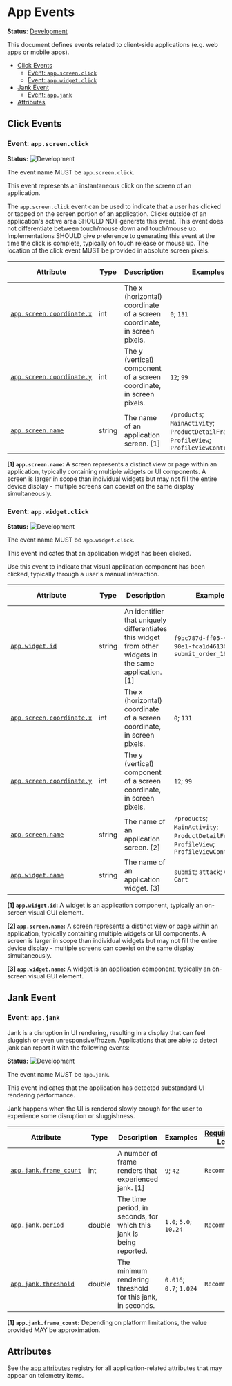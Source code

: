 <!--- Hugo front matter used to generate the website version of this page:
linkTitle: Events
--->

# App Events

**Status**: [Development][DocumentStatus]

This document defines events related to client-side applications
(e.g. web apps or mobile apps).

<!-- toc -->

- [Click Events](#click-events)
  - [Event: `app.screen.click`](#event-appscreenclick)
  - [Event: `app.widget.click`](#event-appwidgetclick)
- [Jank Event](#jank-event)
  - [Event: `app.jank`](#event-appjank)
- [Attributes](#attributes)

<!-- tocstop -->

## Click Events

### Event: `app.screen.click`

<!-- semconv event.app.screen.click -->
<!-- NOTE: THIS TEXT IS AUTOGENERATED. DO NOT EDIT BY HAND. -->
<!-- see templates/registry/markdown/snippet.md.j2 -->
<!-- prettier-ignore-start -->
<!-- markdownlint-capture -->
<!-- markdownlint-disable -->

**Status:** ![Development](https://img.shields.io/badge/-development-blue)

The event name MUST be `app.screen.click`.

This event represents an instantaneous click on the screen of an application.

The `app.screen.click` event can be used to indicate that a user has clicked or tapped on the screen portion of an application. Clicks outside of an application's active area SHOULD NOT generate this event. This event does not differentiate between touch/mouse down and touch/mouse up. Implementations SHOULD give preference to generating this event at the time the click is complete, typically on touch release or mouse up. The location of the click event MUST be provided in absolute screen pixels.

| Attribute  | Type | Description  | Examples  | [Requirement Level](https://opentelemetry.io/docs/specs/semconv/general/attribute-requirement-level/) | Stability |
|---|---|---|---|---|---|
| [`app.screen.coordinate.x`](/docs/registry/attributes/app.md) | int | The x (horizontal) coordinate of a screen coordinate, in screen pixels. | `0`; `131` | `Required` | ![Development](https://img.shields.io/badge/-development-blue) |
| [`app.screen.coordinate.y`](/docs/registry/attributes/app.md) | int | The y (vertical) component of a screen coordinate, in screen pixels. | `12`; `99` | `Required` | ![Development](https://img.shields.io/badge/-development-blue) |
| [`app.screen.name`](/docs/registry/attributes/app.md) | string | The name of an application screen. [1] | `/products`; `MainActivity`; `ProductDetailFragment`; `ProfileView`; `ProfileViewController` | `Opt-In` | ![Development](https://img.shields.io/badge/-development-blue) |

**[1] `app.screen.name`:** A screen represents a distinct view or page within an application, typically containing multiple widgets or UI components. A screen is larger in scope than individual widgets but may not fill the entire device display - multiple screens can coexist on the same display simultaneously.

<!-- markdownlint-restore -->
<!-- prettier-ignore-end -->
<!-- END AUTOGENERATED TEXT -->
<!-- endsemconv -->

### Event: `app.widget.click`

<!-- semconv event.app.widget.click -->
<!-- NOTE: THIS TEXT IS AUTOGENERATED. DO NOT EDIT BY HAND. -->
<!-- see templates/registry/markdown/snippet.md.j2 -->
<!-- prettier-ignore-start -->
<!-- markdownlint-capture -->
<!-- markdownlint-disable -->

**Status:** ![Development](https://img.shields.io/badge/-development-blue)

The event name MUST be `app.widget.click`.

This event indicates that an application widget has been clicked.

Use this event to indicate that visual application component has been clicked, typically through a user's manual interaction.

| Attribute  | Type | Description  | Examples  | [Requirement Level](https://opentelemetry.io/docs/specs/semconv/general/attribute-requirement-level/) | Stability |
|---|---|---|---|---|---|
| [`app.widget.id`](/docs/registry/attributes/app.md) | string | An identifier that uniquely differentiates this widget from other widgets in the same application. [1] | `f9bc787d-ff05-48ad-90e1-fca1d46130b3`; `submit_order_1829` | `Required` | ![Development](https://img.shields.io/badge/-development-blue) |
| [`app.screen.coordinate.x`](/docs/registry/attributes/app.md) | int | The x (horizontal) coordinate of a screen coordinate, in screen pixels. | `0`; `131` | `Opt-In` | ![Development](https://img.shields.io/badge/-development-blue) |
| [`app.screen.coordinate.y`](/docs/registry/attributes/app.md) | int | The y (vertical) component of a screen coordinate, in screen pixels. | `12`; `99` | `Opt-In` | ![Development](https://img.shields.io/badge/-development-blue) |
| [`app.screen.name`](/docs/registry/attributes/app.md) | string | The name of an application screen. [2] | `/products`; `MainActivity`; `ProductDetailFragment`; `ProfileView`; `ProfileViewController` | `Opt-In` | ![Development](https://img.shields.io/badge/-development-blue) |
| [`app.widget.name`](/docs/registry/attributes/app.md) | string | The name of an application widget. [3] | `submit`; `attack`; `Clear Cart` | `Opt-In` | ![Development](https://img.shields.io/badge/-development-blue) |

**[1] `app.widget.id`:** A widget is an application component, typically an on-screen visual GUI element.

**[2] `app.screen.name`:** A screen represents a distinct view or page within an application, typically containing multiple widgets or UI components. A screen is larger in scope than individual widgets but may not fill the entire device display - multiple screens can coexist on the same display simultaneously.

**[3] `app.widget.name`:** A widget is an application component, typically an on-screen visual GUI element.

<!-- markdownlint-restore -->
<!-- prettier-ignore-end -->
<!-- END AUTOGENERATED TEXT -->
<!-- endsemconv -->

## Jank Event

### Event: `app.jank`

Jank is a disruption in UI rendering, resulting in a display that can feel
sluggish or even unresponsive/frozen. Applications that are able to detect
jank can report it with the following events:

<!-- semconv event.app.jank -->
<!-- NOTE: THIS TEXT IS AUTOGENERATED. DO NOT EDIT BY HAND. -->
<!-- see templates/registry/markdown/snippet.md.j2 -->
<!-- prettier-ignore-start -->
<!-- markdownlint-capture -->
<!-- markdownlint-disable -->

**Status:** ![Development](https://img.shields.io/badge/-development-blue)

The event name MUST be `app.jank`.

This event indicates that the application has detected substandard UI rendering performance.

Jank happens when the UI is rendered slowly enough for the user to experience some disruption or sluggishness.

| Attribute  | Type | Description  | Examples  | [Requirement Level](https://opentelemetry.io/docs/specs/semconv/general/attribute-requirement-level/) | Stability |
|---|---|---|---|---|---|
| [`app.jank.frame_count`](/docs/registry/attributes/app.md) | int | A number of frame renders that experienced jank. [1] | `9`; `42` | `Recommended` | ![Development](https://img.shields.io/badge/-development-blue) |
| [`app.jank.period`](/docs/registry/attributes/app.md) | double | The time period, in seconds, for which this jank is being reported. | `1.0`; `5.0`; `10.24` | `Recommended` | ![Development](https://img.shields.io/badge/-development-blue) |
| [`app.jank.threshold`](/docs/registry/attributes/app.md) | double | The minimum rendering threshold for this jank, in seconds. | `0.016`; `0.7`; `1.024` | `Recommended` | ![Development](https://img.shields.io/badge/-development-blue) |

**[1] `app.jank.frame_count`:** Depending on platform limitations, the value provided MAY be approximation.

<!-- markdownlint-restore -->
<!-- prettier-ignore-end -->
<!-- END AUTOGENERATED TEXT -->
<!-- endsemconv -->

## Attributes

See the [app attributes](/docs/registry/attributes/app.md) registry for all
application-related attributes that may appear on telemetry items.

[DocumentStatus]: https://opentelemetry.io/docs/specs/otel/document-status
